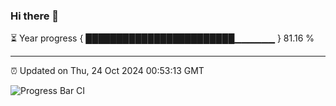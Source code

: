 ### Hi there 👋

⏳ Year progress { ████████████████████████▁▁▁▁▁▁ } 81.16 %

---

⏰ Updated on Thu, 24 Oct 2024 00:53:13 GMT

![Progress Bar CI](https://github.com/code-lakshay/GitHub-Actions-Demo/workflows/Progress%20Bar%20CI/badge.svg)
